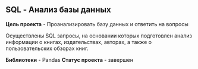 ## SQL - Анализ базы данных

**Цель проекта** - Проанализировать базу данных и ответить на вопросы

Осуществлены SQL запросы, на основании которых подготовлен анализ информации о книгах, издательствах, авторах, а также о пользовательских обзорах книг.



**Библиотеки** - Pandas
**Статус проекта** - завершен
